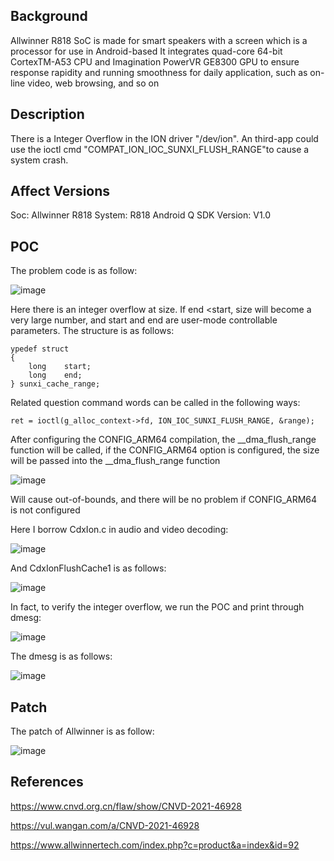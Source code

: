 ## Background
Allwinner R818 SoC is made for smart speakers with a screen which is a processor for use in Android-based
It integrates quad-core 64-bit CortexTM-A53 CPU and Imagination PowerVR GE8300 GPU to ensure response rapidity and
running smoothness for daily application, such as on-line video, web browsing, and so on

## Description
There is a Integer Overflow in the ION driver "/dev/ion". An third-app could use the ioctl cmd "COMPAT_ION_IOC_SUNXI_FLUSH_RANGE"to cause a system crash.

## Affect Versions
Soc: Allwinner R818 
System: R818 Android Q 
SDK Version: V1.0 

## POC
The problem code is as follow:

![image](https://user-images.githubusercontent.com/13774458/129023290-3ca1b2b2-ef27-407b-92a3-4e5f1d62102f.png)

Here there is an integer overflow at size. If end <start, size will become a very large number, and start and end are user-mode controllable parameters. The structure is as follows:

```
ypedef struct
{
    long    start;
    long    end;
} sunxi_cache_range;

```

Related question command words can be called in the following ways:

```
ret = ioctl(g_alloc_context->fd, ION_IOC_SUNXI_FLUSH_RANGE, &range);
```

After configuring the CONFIG_ARM64 compilation, the __dma_flush_range function will be called, if the CONFIG_ARM64 option is configured, the size will be passed into the __dma_flush_range function

![image](https://user-images.githubusercontent.com/13774458/129023602-2d450014-2954-4345-9e65-4e0d5224402e.png)

Will cause out-of-bounds, and there will be no problem if CONFIG_ARM64 is not configured

Here I borrow CdxIon.c in audio and video decoding:

![image](https://user-images.githubusercontent.com/13774458/129023687-a47f3222-d8f6-407b-afa8-109f67ccfaa9.png)


And CdxIonFlushCache1 is as follows:

![image](https://user-images.githubusercontent.com/13774458/129023748-84493cf0-67fb-4acf-9fe1-ac3a67c1c10c.png)

In fact, to verify the integer overflow, we run the POC and print through dmesg:

![image](https://user-images.githubusercontent.com/13774458/129023796-9fcad5a3-7c67-4855-a728-e079e62b6241.png)


The dmesg is as follows:

![image](https://user-images.githubusercontent.com/13774458/129023866-1e6a2a8a-f6dd-4510-8b98-cf594c2295ac.png)


## Patch
The patch of Allwinner is as follow:

![image](https://user-images.githubusercontent.com/13774458/129023971-66f2c282-8812-4ac7-9aa1-fb4dbad80cdd.png)


## References
https://www.cnvd.org.cn/flaw/show/CNVD-2021-46928

https://vul.wangan.com/a/CNVD-2021-46928

https://www.allwinnertech.com/index.php?c=product&a=index&id=92
